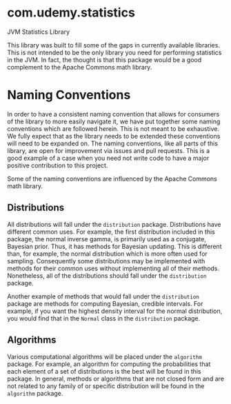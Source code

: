 # com.udemy.statistics
JVM Statistics Library

This library was built to fill some of the gaps in currently available libraries. This is not intended to be the only 
library you need for performing statistics in the JVM. In fact, the thought is that this package would be a good 
complement to the Apache Commons math library.


# Naming Conventions

In order to have a consistent naming convention that allows for consumers of the library to more easily navigate it, 
we have put together some naming conventions which are followed herein. This is not meant to be 
exhaustive. We fully expect that as the library needs to be extended these conventions will need to be 
expanded on. The naming conventions, like all parts of this library, are open for improvement via issues and pull 
requests. This is a good example of a case when you need not write code to have a major positive contribution to this 
project.

Some of the naming conventions are influenced by the Apache Commons math library.

Distributions
----

All distributions will fall under the `distribution` package. Distributions have different common uses. For example, 
the first distribution included in this package, the normal inverse gamma, is primarily used as a conjugate, Bayesian 
prior. Thus, it has methods for Bayesian updating. This is different than, for example, the normal distribution which 
is more often used for sampling. Consequently some distributions may be implemented with methods for their common 
uses without implementing all of their methods. Nonetheless, all of the distributions should fall under the 
`distribution` package.

Another example of methods that would fall under the `distribution` package are methods for computing Bayesian, 
credible intervals. For example, if you want the highest density interval for the normal distribution, you would find 
that in the `Normal` class in the `distribution` package.

Algorithms
----

Various computational algorithms will be placed under the `algorithm` package. For example, an algorithm for computing 
the probabilities that each element of a set of distributions is the best will be found in this package. In general, 
methods or algorithms that are not closed form and are not related to any family of or specific distribution will be 
found in the `algorithm` package.
